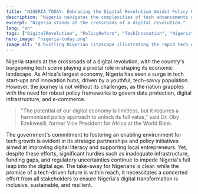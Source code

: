 ```yaml
---
title: "NIGERIA TODAY: Embracing the Digital Revolution Amidst Policy Challenges"
description: "Nigeria navigates the complexities of tech advancements and policy reforms to secure a digital future."
excerpt: "Nigeria stands at the crossroads of a digital revolution."
lang: "en"
tags: ["DigitalRevolution", "PolicyReform", "TechInnovation", "Nigeria", "Economy"]
hero_image: "nigeria-today.png"
image_alt: "A bustling Nigerian cityscape illustrating the rapid tech growth"
---
```


Nigeria stands at the crossroads of a digital revolution, with the country's burgeoning tech scene playing a pivotal role in shaping its economic landscape. As Africa's largest economy, Nigeria has seen a surge in tech start-ups and innovation hubs, driven by a youthful, tech-savvy population. However, the journey is not without its challenges, as the nation grapples with the need for robust policy frameworks to govern data protection, digital infrastructure, and e-commerce.

> "The potential of our digital economy is limitless, but it requires a harmonized policy approach to unlock its full value," said Dr. Oby Ezekwesili, former Vice President for Africa at the World Bank.

The government's commitment to fostering an enabling environment for tech growth is evident in its strategic partnerships and policy initiatives aimed at improving digital literacy and supporting local entrepreneurs. Yet, despite these efforts, significant hurdles such as inadequate infrastructure, funding gaps, and regulatory uncertainties continue to impede Nigeria's full leap into the digital age. The take-away for Nigerians is clear: while the promise of a tech-driven future is within reach, it necessitates a concerted effort from all stakeholders to ensure Nigeria's digital transformation is inclusive, sustainable, and resilient.